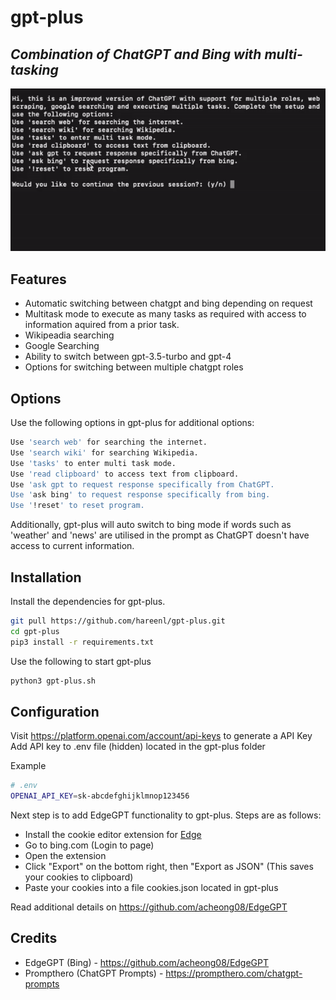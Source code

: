 # gpt-plus
## _Combination of ChatGPT and Bing with multi-tasking_

![](https://raw.githubusercontent.com/hareenl/gpt-plus/main/preview.gif)

## Features

- Automatic switching between chatgpt and bing depending on request
- Multitask mode to execute as many tasks as required with access to information aquired from a prior task.
- Wikipeadia searching 
- Google Searching
- Ability to switch between gpt-3.5-turbo and gpt-4
- Options for switching between multiple chatgpt roles

## Options
Use the following options in gpt-plus for additional options:
```sh
Use 'search web' for searching the internet.
Use 'search wiki' for searching Wikipedia.
Use 'tasks' to enter multi task mode.
Use 'read clipboard' to access text from clipboard.
Use 'ask gpt to request response specifically from ChatGPT.
Use 'ask bing' to request response specifically from bing.
Use '!reset' to reset program.
```
Additionally, gpt-plus will auto switch to bing mode if words such as 'weather' and 'news' are utilised in the prompt as ChatGPT doesn't have access to current information.


## Installation
Install the dependencies for gpt-plus.

```sh
git pull https://github.com/hareenl/gpt-plus.git
cd gpt-plus
pip3 install -r requirements.txt
```

Use the following to start gpt-plus

```sh
python3 gpt-plus.sh
```

## Configuration
Visit https://platform.openai.com/account/api-keys to generate a API Key
Add API key to .env file (hidden) located in the gpt-plus folder

Example

```sh
# .env
OPENAI_API_KEY=sk-abcdefghijklmnop123456
```

Next step is to add EdgeGPT functionality to gpt-plus. Steps are as follows:
- Install the cookie editor extension for [Edge](https://chrome.google.com/webstore/detail/cookie-editor/hlkenndednhfkekhgcdicdfddnkalmdm)
- Go to bing.com (Login to page)
- Open the extension
- Click "Export" on the bottom right, then "Export as JSON" (This saves your cookies to clipboard)
- Paste your cookies into a file cookies.json located in gpt-plus

Read additional details on https://github.com/acheong08/EdgeGPT

## Credits
- EdgeGPT (Bing) - https://github.com/acheong08/EdgeGPT
- Prompthero (ChatGPT Prompts) - https://prompthero.com/chatgpt-prompts
